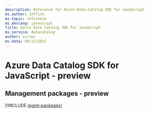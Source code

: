 ```yaml
---
description: Reference for Azure Data Catalog SDK for JavaScript
ms.author: jeffish
ms.topic: reference
ms.devlang: javascript
title: Azure Data Catalog SDK for JavaScript
ms.service: datacatalog
author: xirzec
ms.data: 09/12/2022
---
```

# Azure Data Catalog SDK for JavaScript - preview

## Management packages - preview
[!INCLUDE [mgmt-packages](data-catalog-mgmt-index.md)]
